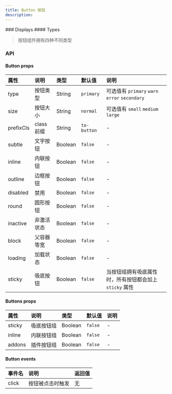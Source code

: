 ```yaml
---
title: Button 按钮
description:
---
```


<ClientOnly>
  ### Displays
  #### Types

> 按钮组件拥有四种不同类型

  <template>
    <CodeBlocks>
      <ButtonGroup>
        <Button>default</Button>
        <Button type="primary">primary</Button>
        <Button type="secondary">
          secondary
        </Button>
        <Button type="warn">
          warn
        </Button>
        <Button type="error">
          error
        </Button>
      </ButtonGroup>

  <template slot="code">

```jsx
  <Button>default</Button>
  <Button type="primary">primary</Button>
  <Button type="secondary">secondary</Button>
  <Button type="warn">warn</Button>
  <Button type="error">error</Button>
```

  </template>
  </CodeBlocks>

#### Sizes

> 按钮组件拥有三种大小

  <template>
    <CodeBlocks>
      <ButtonGroup>
        <Button size="small">small</Button>
        <Button>default</Button>
        <Button size="medium">medium</Button>
        <Button size="large">large</Button>
      </ButtonGroup>

  <template slot="code">

```jsx

  <Button size="small">small</Button>
  <Button>default</Button>
  <Button size="medium">medium</Button>
  <Button size="large">large</Button>
```

  </template>
  </CodeBlocks>
  </template>

#### Block

> 将按钮宽度调整为其父容器等宽

  <template>
    <CodeBlocks>
      <ButtonGroup>
        <Button subtle block>block</Button>
        <Button outline block>block</Button>
        <Button block>block</Button>
        <Button type="secondary" block>block</Button>
        <Button type="warn" block>block</Button>
        <Button type="error" block>block</Button>
      </ButtonGroup>

   <template slot="code">

```jsx

  <Button subtle block>block</Button>
  <Button outline block>block</Button>
  <Button block>block</Button>
  <Button type="secondary" block>block</Button>
  <Button type="warn" block>block</Button>
  <Button type="error" block>block</Button>
```

  </template>
    </CodeBlocks>
  </template>

  ### Styles
  #### Round
  > 圆形边框的按钮

  <template>
    <CodeBlocks>
      <Button type="primary" round>round</Button>
      <Button type="secondary" round>round</Button>
      <Button type="warn" round>round</Button>
      <Button type="error" round>round</Button>

   <template slot="code">

```jsx

  <Button type="primary" round>round</Button>
  <Button type="secondary" round>round</Button>
  <Button type="warn" round>round</Button>
  <Button type="error" round>round</Button>
```

  </template>
    </CodeBlocks>
  </template>

#### Outline

> 边框按钮

  <template>
    <CodeBlocks>
      <ButtonGroup>
        <Button type="primary" outline>outline</Button>
        <Button type="secondary" outline>outline</Button>
        <Button type="warn" outline>outline</Button>
        <Button type="error" outline>outline</Button>
      </ButtonGroup>
        <Button type="primary" outline size="small">outline</Button>
        <Button type="secondary" outline size="small">outline</Button>
        <Button type="warn" outline size="small">outline</Button>
        <Button type="error" outline size="small">outline</Button>
   <template slot="code">

```jsx

  <Button type="primary" outline>outline</Button>
  <Button type="secondary" outline>outline</Button>
  <Button type="warn" outline>outline</Button>
  <Button type="error" outline>outline</Button>

  <Button type="primary" outline size="small">outline</Button>
  <Button type="secondary" outline size="small">outline</Button>
  <Button type="warn" outline size="small">outline</Button>
  <Button type="error" outline size="small">outline</Button>
```

  </template>
    </CodeBlocks>
  </template>

### States

#### Loading

> 加载状态，常用于处理异步请求

  <template>
    <CodeBlocks>
      <Button type="primary" loading>primary</Button>
      <Button type="secondary" loading>secondary</Button>
      <Button type="warn" loading>warn</Button>
      <Button type="error" loading>error</Button>

   <template slot="code">

```jsx

  <Button type="primary" loading>primary</Button>
  <Button type="secondary" loading>secondary</Button>
  <Button type="warn" loading>warn</Button>
  <Button type="error" loading>error</Button>
```

  </template>
    </CodeBlocks>
  </template>

#### Disabled

> 禁用状态

  <template>
    <CodeBlocks>
      <Button subtle disabled>disabled</Button>
      <Button outline disabled>disabled</Button>
      <Button type="warn" disabled>disabled</Button>
      <Button type="error" disabled>disabled</Button>

   <template slot="code">

```jsx

  <Button subtle disabled>disabled</Button>
  <Button outline disabled>disabled</Button>
  <Button type="warn" disabled>disabled</Button>
  <Button type="error" disabled>disabled</Button>
```

  </template>
    </CodeBlocks>
  </template>

#### Inactive

> 未激活状态

  <template>
    <CodeBlocks>
      <Button subtle inactive>inactive</Button>
      <Button outline inactive>inactive</Button>
      <Button inactive>inactive</Button>
      <Button type="secondary" inactive>inactive</Button>
      <Button type="warn" inactive>inactive</Button>
      <Button type="error" inactive>inactive</Button>

   <template slot="code">

```jsx

  <Button subtle inactive>inactive</Button>
  <Button outline inactive>inactive</Button>
  <Button inactive>inactive</Button>
  <Button type="secondary" inactive>inactive</Button>
  <Button type="warn" inactive>inactive</Button>
  <Button type="error" inactive>inactive</Button>
```

  </template>
    </CodeBlocks>
  </template>

### Buttons

#### Default

> 默认按钮组合

  <template>
    <CodeBlocks>
      <ButtonGroup>
        <Button type="primary">primary</Button>
        <Button type="secondary">secondary</Button>
        <Button type="warn">warn</Button>
        <Button type="error">error</Button>
      </ButtonGroup>

   <template slot="code">

```jsx
<ButtonGroup>
  <Button type="primary">primary</Button>
  <Button type="secondary">secondary</Button>
  <Button type="warn">warn</Button>
  <Button type="error">error</Button>
</ButtonGroup>
```

  </template>
    </CodeBlocks>
  </template>

#### Addons

> 默认按钮组合

  <template>
    <CodeBlocks>
      <ButtonGroup addons>
        <Button type="primary">primary</Button>
        <Button type="secondary" inactive>secondary</Button>
        <Button type="warn">warn</Button>
        <Button type="error">error</Button>
      </ButtonGroup>
      <ButtonGroup addons>
        <Button type="primary" outline>primary</Button>
        <Button type="primary" outline>primary</Button>
        <Button type="primary" outline>primary</Button>
        <Button type="primary" outline>primary</Button>
      </ButtonGroup>

   <template slot="code">

```jsx

  <ButtonGroup addons>
    <Button type="primary">primary</Button>
    <Button type="secondary" inactive>secondary</Button>
    <Button type="warn">warn</Button>
    <Button type="error">error</Button>
  </ButtonGroup>
  <ButtonGroup addons>
    <Button type="primary" outline>primary</Button>
    <Button type="primary" outline>primary</Button>
    <Button type="primary" outline>primary</Button>
    <Button type="primary" outline>primary</Button>
  </ButtonGroup>
```

  </template>
    </CodeBlocks>
  </template>

</template>
</ClientOnly>

### API

#### Button props

| 属性      | 说明       | 类型    | 默认值      | 说明                                                   |
| :-------- | :--------- | :------ | :---------- | :----------------------------------------------------- |
| type      | 按钮类型   | String  | `primary`   | 可选值有 `primary` `warn` `error` `secondary`          |
| size      | 按钮大小   | String  | `normal`    | 可选值有 `small` `medium` `large`                      |
| prefixCls | class 前缀 | String  | `to-button` | -                                                      |
| subtle    | 文字按钮   | Boolean | `false`     | -                                                      |
| inline    | 内联按钮   | Boolean | `false`     | -                                                      |
| outline   | 边框按钮   | Boolean | `false`     | -                                                      |
| disabled  | 禁用       | Boolean | `false`     | -                                                      |
| round     | 圆形按钮   | Boolean | `false`     | -                                                      |
| inactive  | 非激活状态 | Boolean | `false`     | -                                                      |
| block     | 父容器等宽 | Boolean | `false`     | -                                                      |
| loading   | 加载状态   | Boolean | `false`     | -                                                      |
| sticky    | 吸底按钮   | Boolean | `false`     | 当按钮组拥有吸底属性时，所有按钮都会加上 `sticky` 属性 |

#### Buttons props

| 属性   | 说明       | 类型    | 默认值  | 说明 |
| :----- | :--------- | :------ | :------ | :--- |
| sticky | 吸底按钮组 | Boolean | `false` | -    |
| inline | 内联按钮组 | Boolean | `false` | -    |
| addons | 插件按钮组 | Boolean | `false` | -    |

#### Button events

| 事件名 | 说明             | 返回值 |
| :----- | :--------------- | :----- |
| click  | 按钮被点击时触发 | 无     |
